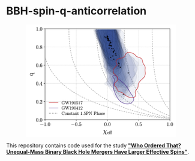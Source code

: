 # BBH-spin-q-anticorrelation

<center>
<img align="middle" src="./docs/images/fig-5.png" width="400"/>
</center>

This repository contains code used for the study [**"Who Ordered That? Unequal-Mass Binary Black Hole Mergers Have Larger Effective Spins"**](https://arxiv.org/abs/2106.00521).
